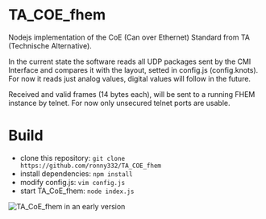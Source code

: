 # TA_COE_fhem
Nodejs implementation of the CoE (Can over Ethernet) Standard from TA (Technische Alternative).

In the current state the software reads all UDP packages sent by the CMI Interface and compares it with the layout, setted in config.js (config.knots).
For now it reads just analog values, digital values will follow in the future.

Received and valid frames (14 bytes each), will be sent to a running FHEM instance by telnet. For now only unsecured telnet ports are usable.

# Build
* clone this repository: `git clone https://github.com/ronny332/TA_COE_fhem`
* install dependencies: `npm install`
* modify config.js: `vim config.js`
* start TA_CoE_fhem: `node index.js`

![TA_CoE_fhem in an early version](https://github.com/ronny332/TA_CoE/raw/master/ta_coe_fhem.png)